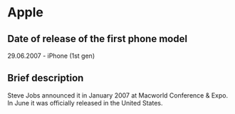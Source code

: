 # Apple

## Date of release of the first phone model
29.06.2007 - iPhone (1st gen)

## Brief description
Steve Jobs announced it in January 2007 at Macworld Conference & Expo. In June it was officially released in the United States.
